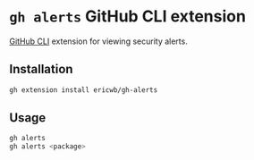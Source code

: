 # `gh alerts` GitHub CLI extension

[GitHub CLI](https://github.com/cli/cli) extension for viewing security alerts. 

## Installation
```bash
gh extension install ericwb/gh-alerts
```

## Usage
```bash
gh alerts
gh alerts <package>
```
